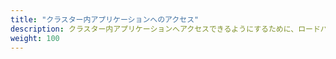 ```yaml
---
title: "クラスター内アプリケーションへのアクセス"
description: クラスター内アプリケーションへアクセスできるようにするために、ロードバランシングやポートフォワーディングの設定、ファイアウォールやDNS設定のセットアップを行います。
weight: 100
---
```


